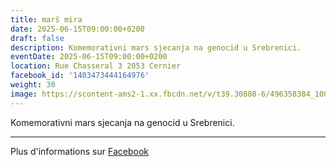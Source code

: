 ```yaml
---
title: marš mira
date: 2025-06-15T09:00:00+0200
draft: false
description: Komemorativni mars sjecanja na genocid u Srebrenici.
eventDate: 2025-06-15T09:00:00+0200
location: Rue Chasseral 3 2053 Cernier
facebook_id: '1403473444164976'
weight: 30
image: https://scontent-ams2-1.xx.fbcdn.net/v/t39.30808-6/496358384_1007574214836511_4806363768185633011_n.jpg?_nc_cat=102&ccb=1-7&_nc_sid=9e60e4&_nc_ohc=R_CgQAnMOPsQ7kNvwEo_rrC&_nc_oc=AdmYkaECrN3IMirDmDUzV-riMvVCPl2xe6okZfDXX-AOWTqgtB1WnenciSvD3uf2ThA&_nc_zt=23&_nc_ht=scontent-ams2-1.xx&edm=ABTKTjYEAAAA&_nc_gid=GiDKBfzisCG16x9-6rpiWA&_nc_tpa=Q5bMBQFWvOkzdUrxFwnkJsdFx7IRxibQP1PHEb23b4GjiLv5Bely0qeHnxqJPeCvgLkkvLOYVGeydQ2pdA&oh=00_AfchidWPUbjWfJ-H2q3po5NU-a1QtUXtz0scCaci61YC1g&oe=690A1C6E
---
```


Komemorativni mars sjecanja na genocid u Srebrenici.

---

Plus d'informations sur [Facebook](https://facebook.com/events/1403473444164976)